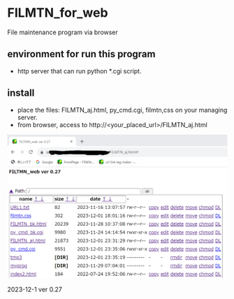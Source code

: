 # FILMTN_for_web
File maintenance program via browser

## environment for run this program
 - http server that can run python *.cgi script.

## install
 - place the files: FILMTN_aj.html, py_cmd.cgi, filmtn,css on your managing server.
 - from browser, access to http://<your_placed_url>/FILMTN_aj.html


![screen image](image/example-screen.png)

 2023-12-1 ver 0.27

